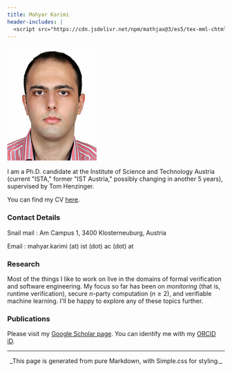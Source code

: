 ```yaml
---
title: Mahyar Karimi
header-includes: |
  <script src="https://cdn.jsdelivr.net/npm/mathjax@3/es5/tex-mml-chtml.js"></script>
---
```


![My picture, from early '25](/my_picture.jpg)

I am a Ph.D. candidate at the
Institute of Science and Technology Austria
(current "ISTA," former "IST Austria,"
possibly changing in another 5 years),
supervised by Tom Henzinger.

You can find my CV [here](/cv.pdf).

### Contact Details

Snail mail
:  Am Campus 1, 3400 Klosterneuburg, Austria

Email
:  mahyar.karimi (at) ist (dot) ac (dot) at

### Research

Most of the things I like to work on live in the domains of
formal verification and software engineering.
My focus so far has been on
_monitoring_ (that is, runtime verification),
secure $n$-party computation ($n \geq 2$),
and verifiable machine learning.
I'll be happy to explore any of these topics further.

### Publications

Please visit my [Google Scholar page](https://scholar.google.com/citations?user=J6Tlj6QAAAAJ&hl=en).
You can identify me with my [ORCID iD](https://orcid.org/0009-0005-0820-1696).

<!-- RECENT_POSTS -->

---

<center>
_This page is generated from pure Markdown, with Simple.css for styling._
</center>